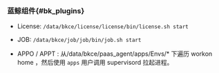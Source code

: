 ### 蓝鲸组件{#bk_plugins}

- License: `/data/bkce/license/license/bin/license.sh start`

- JOB: `/data/bkce/job/job/bin/job.sh start`

- APPO / APPT : 从/data/bkce/paas_agent/apps/Envs/\* 下遍历 workon home ，然后使用 `apps` 用户调用 supervisord 拉起进程。
